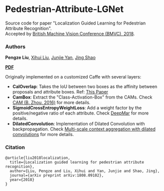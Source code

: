 # Pedestrian-Attribute-LGNet
Source code for paper "Localization Guided Learning for Pedestrian Attribute Recognition".<br>
Accepted by [British Machine Vision Conference (BMVC), 2018](http://bmvc2018.org/).<br>
### Authors
**Pengze Liu**, [Xihui Liu](https://xh-liu.github.io/), [Junjie Yan](http://www.cbsr.ia.ac.cn/users/jjyan/main.htm), [Jing Shao](https://amandajshao.github.io/)

**[PDF](http://bmvc2018.org/contents/papers/0573.pdf)**

Originally implemented on a customized Caffe with several layers:
- **CalOverlap**: Takes the IoU between two boxes as the affinity between proposals and attribute boxes. Ref: [This Paper](http://bmvc2018.org/contents/papers/0573.pdf)
- **CamBox**: Extract the "Class-Activation-Box" from the CAMs. Check [CAM (B. Zhou, 2016)](http://cnnlocalization.csail.mit.edu/) for more details.
- **SigmoidCrossEntropyWeightLoss**: Add a weight factor by the positive/negative ratio of each attribute. Check [DeepMar](https://ieeexplore.ieee.org/abstract/document/7486476) for more details.
- **DilatedConvolution**: Implementation of Dilated Convolution with backpropagation. Check [Multi-scale context aggregation with dilated convolutions](https://arxiv.org/pdf/1511.07122.pdf) for more details.

### Citation
```
@article{liu2018localization,
  title={Localization guided learning for pedestrian attribute recognition},
  author={Liu, Pengze and Liu, Xihui and Yan, Junjie and Shao, Jing},
  journal={arXiv preprint arXiv:1808.09102},
  year={2018}
}
```
